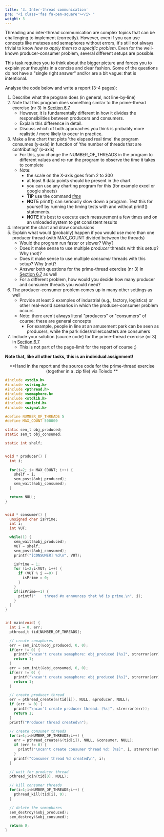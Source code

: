 ```yaml
---
title: '3. Inter-thread communication'
pre: "<i class='fas fa-pen-square'></i> "
weight: 3
---
```


Threading and inter-thread communication are complex topics that can be challenging to implement (correctly). However, even if you can use concepts like mutexes and semaphores without errors, it's still not always trivial to know *how to apply them to a specific problem*. Even for the well-known producer-consumer problem, several different setups are possible. 

This task requires you to think about the bigger picture and forces you to explain your thoughts in a concise and clear fashion. Some of the questions do not have a "single right answer" and/or are a bit vague: that is intentional. 

Analyse the code below and write a report (3-4 pages):

1. Describe what the program does (in general, not line-by-line)
2. Note that this program does something similar to the prime-thread exercise (nr 3) in [Section 6.7](/ch6-tasks/lab3_interthreadcomm)
    * However, it is fundamentally different in how it divides the responsibilities between producers and consumers.
    * Explain this difference in detail. 
    * Discuss which of both approaches you think is probably more realistic / more likely to occur in practice.
3. Make a line chart that plots 'the elapsed real time' the program consumes (y-axis) in function of 'the number of threads that are contributing' (x-axis)
    * For this, you change the NUMBER_OF_THREADS in the program to different values and re-run the program to observe the time it takes to complete
    * Note:
        * the scale on the X-axis goes from 2 to 300
        * at least 8 data points should be present in the chart
        * you can use any charting program for this (for example excel or google sheets)
        * **TIP** use the command [*time*](https://linux.die.net/man/1/time)
        * **NOTE** printf() can seriously slow down a program. Test this for yourself by running the timing tests with and without printf() statements.
        * **NOTE** it's best to execute each measurement a few times and on an unloaded system to get consistent results
3. Interpret the chart and draw conclusions
4. Explain what would (probably) happen if you would use more than one producer thread (with MAX_COUNT divided between the threads)
    * Would the program run faster or slower? Why? 
    * Does it make sense to use multiple *producer* threads with this setup? Why (not)?
    * Does it make sense to use multiple *consumer* threads with this setup? Why (not)?
    * Answer both questions for the prime-thread exercise (nr 3) in [Section 6.7](/ch6-tasks/lab3_interthreadcomm) as well
    * For a different problem, how would you decide how many producer and consumer threads you would need? 
5. The producer-consumer problem comes up in many other settings as well
    * Provide at least 2 examples of industrial (e.g., factory, logistics) or other real-world scenarios in which the producer-consumer problem occurs
    * Note: there aren't always literal "producers" or "consumers" of course; these are general concepts
        * For example, people in line at an amusement park can be seen as producers, while the park rides/rollercoasters are consumers
6. Include your solution (source code) for the prime-thread exercise (nr 3) in [Section 6.7](/ch6-tasks/lab3_interthreadcomm)
    * This is not part of the page-limit for the report of course ;)  

**Note that, like all other tasks, this is an individual assignment!**

<center>**Hand in the report and the source code for the prime-thread exercise (together in a .zip file) via Toledo **</center>

```C
#include <stdio.h>
#include <string.h>
#include <pthread.h>
#include <semaphore.h> 
#include <stdlib.h>
#include <unistd.h>
#include <signal.h>

#define NUMBER_OF_THREADS 5
#define MAX_COUNT 500000

static sem_t obj_produced;
static sem_t obj_consumed;

static int shelf;


void * producer() {
  int i;
  
  for(i=2; i< MAX_COUNT; i++) {
    shelf = i;
    sem_post(&obj_produced);
    sem_wait(&obj_consumed);
  }

  return NULL;
}


void * consumer() {
  unsigned char isPrime;
  int i;
  int VUT;

  while(1) {
    sem_wait(&obj_produced);
    VUT = shelf;
    sem_post(&obj_consumed);
    printf("[CONSUMER] %d\n", VUT);

    isPrime = 1;
    for (i=2;i<VUT; i++) {
      if (VUT % i ==0) {
        isPrime = 0;
      }
    }
    if(isPrime==1) {
      printf("    thread #x announces that %d is prime.\n", i);
    }
  }
}


int main(void) {
  int i = 0, err;
  pthread_t tid[NUMBER_OF_THREADS];

  // create semaphores
  err = sem_init(&obj_produced, 0, 0);
  if(err != 0) {
    printf("\ncan't create semaphore: obj_produced [%s]", strerror(err));
    return 1;
  }
  err = sem_init(&obj_consumed, 0, 0);
  if(err != 0) {
    printf("\ncan't create semaphore: obj_produced [%s]", strerror(err));
    return 1;
  }

  // create producer thread
  err = pthread_create(&(tid[i]), NULL, &producer, NULL);
  if (err != 0) {
    printf("\ncan't create producer thread: [%s]", strerror(err));
    return 1;
  } 
  printf("Producer thread created\n");

  // create consumer threads
  for(i=1;i<NUMBER_OF_THREADS;i++) {
    err = pthread_create(&(tid[i]), NULL, &consumer, NULL);
    if (err != 0) {
      printf("\ncan't create consumer thread %d: [%s]", i, strerror(err));
    }
    printf("Consumer thread %d created\n", i);
  }

  // wait for producer thread
  pthread_join(tid[0], NULL);

  // kill consumer threads 
  for(i=1;i<NUMBER_OF_THREADS;i++) {
    pthread_kill(tid[i], 9);
  }

  // delete the semaphores
  sem_destroy(&obj_produced);
  sem_destroy(&obj_consumed);

  return 0;
}

```
